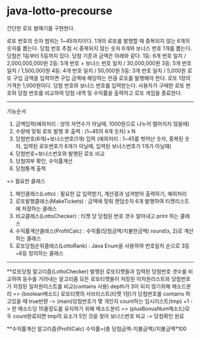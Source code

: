 # java-lotto-precourse
간단한 로또 발매기를 구현한다.

로또 번호의 숫자 범위는 1~45까지이다.
1개의 로또를 발행할 때 중복되지 않는 6개의 숫자를 뽑는다.
당첨 번호 추첨 시 중복되지 않는 숫자 6개와 보너스 번호 1개를 뽑는다.
당첨은 1등부터 5등까지 있다. 당첨 기준과 금액은 아래와 같다.
1등: 6개 번호 일치 / 2,000,000,000원
2등: 5개 번호 + 보너스 번호 일치 / 30,000,000원
3등: 5개 번호 일치 / 1,500,000원
4등: 4개 번호 일치 / 50,000원
5등: 3개 번호 일치 / 5,000원
로또 구입 금액을 입력하면 구입 금액에 해당하는 만큼 로또를 발행해야 한다.
로또 1장의 가격은 1,000원이다.
당첨 번호와 보너스 번호를 입력받는다.
사용자가 구매한 로또 번호와 당첨 번호를 비교하여 당첨 내역 및 수익률을 출력하고 로또 게임을 종료한다.

--------------------------------------------------------------------------------------------------------

기능순서
1. 금액입력(예외처리 : 양의 자연수가 아닐때, 1000원으로 나누어 떨어지지 않을때)
2. 수량에 맞춰 로또 발행 후 출력 : (1~45의 6개 숫자) x N
3. 당첨번호(6개)+보너스번호(1개) 입력
   (예외처리 : 1~45를 벗어난 숫자, 중복된 숫자, 입력된 로또번호가 6개가 아닐때, 입력된 보너스번호가 1개가 아닐때)
4. 당첨번호+보너스번호와 발행된 로또 비교
4. 당첨여부 확인, 수익률계산
5. 당첨통계 출력

=> 필요한 클래스
1. 메인클래스(Lotto) : 필요한 값 입력받기, 계산결과 넘겨받아 출력하기, 예외처리
2. 로또발행클래스(MakeTickets) : 금액에 맞춰 랜덤숫자 6개 발행하여 티켓리스트에 저장하는 클래스
3. 비교클래스(LottoChecker) : 티켓 당 당첨된 번호 갯수 알아내고 print 하는 클래스 
4. 수익률계산클래스(ProfitCalc) : 수익률(당첨금액/지불한금액) round(x, 2)로 계산하는 클래스
5. 로또당첨순위클래스(LottoRank) : Java Enum을 사용하여 번호일치 순으로 3등~6등 정의하는 클래스

------------------------------------------------------------------------------------------------------

**로또당첨 알고리즘(LottoChecker)
발행된 로또티켓들과 입력된 당첨번호 갯수를 비교하여 등수를 가려내는 알고리즘
모든 로또티켓들이 저장된 이차원리스트와 당첨번호가 저장된 일차원리스트를 비교(contains 사용)
depth가 3이 되지 않기위해 메소드분리 => (boolean메소드) 로또티켓의 서브리스트(티켓 1장)가 
당첨번호를 contains 하고있을 때 true반환 -> (main)당첨번호가 몇 개인지 count하는 임시리스트(tmp) +1
-> 한 메소드당 15줄정도를 유지하기 위해 메소드분리 => (plusBonusNum메소드)모두 count완료되면 
tmp의 요소가 5인 것을 찾아 보너스번호 비교 -> 당첨확인 완료

**수익률계산 알고리즘(ProfitCalc)
수익률=(총 당첨금액-지불금액)/지불금액*100
